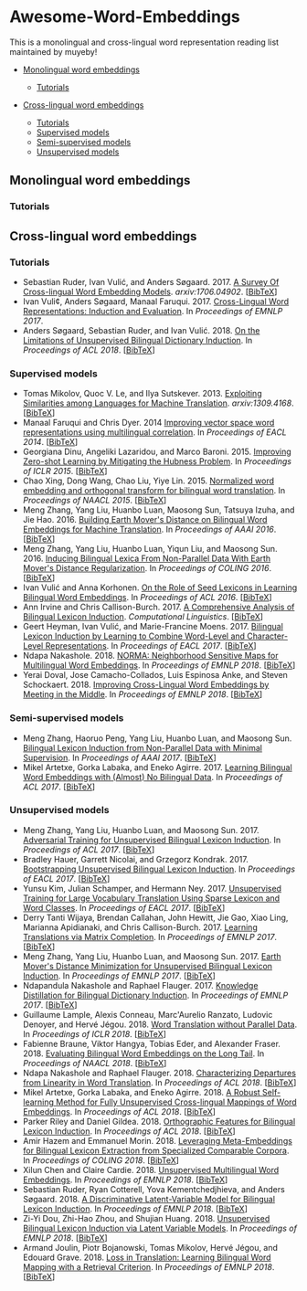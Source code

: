 # Awesome-Word-Embeddings
This is a monolingual and cross-lingual word representation reading list maintained by muyeby!

* [Monolingual word embeddings](#monolingual_word_embeddings)
    * [Tutorials](#mwe_tutorials)
    
* [Cross-lingual word embeddings](#cross-lingual_word_embeddings)
    * [Tutorials](#clwe_tutorials)
    * [Supervised models](#clwe_su)
    * [Semi-supervised models](#clwe_semi)
    * [Unsupervised models](#clwe_un)
    
<h2 id="Monolingual word embeddings">Monolingual word embeddings</h2>
<h3 id="mwe_tutorials">Tutorials</h3>
<h2 id="Cross-lingual word embeddings">Cross-lingual word embeddings</h2>

<h3 id="clwe_tutorials">Tutorials</h3>

* Sebastian Ruder, Ivan Vulić, and Anders Søgaard. 2017. [A Survey Of Cross-lingual Word Embedding Models](https://arxiv.org/pdf/1706.04902.pdf). *arxiv:1706.04902*. [[BibTeX](https://dblp.uni-trier.de/rec/bibtex/journals/corr/Ruder17)]
* Ivan Vuli¢, Anders Søgaard, Manaal Faruqui. 2017. [Cross-Lingual Word Representations: Induction and Evaluation](http://people.ds.cam.ac.uk/iv250/tutorial/xlingrep-tutorial.pdf). In *Proceedings of EMNLP 2017*.
* Anders Søgaard, Sebastian Ruder, and Ivan Vulić. 2018. [On the Limitations of Unsupervised Bilingual Dictionary Induction](http://aclweb.org/anthology/P18-1072). In *Proceedings of ACL 2018*. [[BibTeX](https://aclanthology.info/papers/P18-1072/p18-1072.bib)]
<h3 id="clwe_su">Supervised models</h3>

* Tomas Mikolov, Quoc V. Le, and Ilya Sutskever. 2013. [Exploiting Similarities among Languages for Machine Translation](https://arxiv.org/pdf/1309.4168.pdf). *arxiv:1309.4168*. [[BibTeX](https://dblp.uni-trier.de/rec/bibtex/journals/corr/MikolovLS13)]
* Manaal Faruqui and Chris Dyer. 2014 [Improving vector space word representations
using multilingual correlation](http://aclweb.org/anthology/E14-1049). In *Proceedings of EACL 2014*. [[BibTeX](https://aclanthology.info/papers/E14-1049/e14-1049.bib)]
* Georgiana Dinu, Angeliki Lazaridou, and Marco Baroni. 2015. [Improving Zero-shot Learning by Mitigating the Hubness Problem](https://arxiv.org/pdf/1412.6568.pdf). In *Proceedings of ICLR 2015*. [[BibTeX](https://dblp.uni-trier.de/rec/bibtex/journals/corr/DinuB14)]
* Chao Xing, Dong Wang, Chao Liu, Yiye Lin. 2015. [Normalized word embedding and orthogonal transform for bilingual word translation](http://aclweb.org/anthology/N15-11040). In *Proceedings of NAACL 2015*. [[BibTeX](https://aclanthology.info/papers/N15-1104/n15-1104.bib)]
* Meng Zhang, Yang Liu, Huanbo Luan, Maosong Sun, Tatsuya Izuha, and Jie Hao. 2016. [Building Earth Mover's Distance on Bilingual Word Embeddings for Machine Translation](http://www.aaai.org/ocs/index.php/AAAI/AAAI16/paper/download/12227/12035). In *Proceedings of AAAI 2016*. [[BibTeX](https://www.aaai.org/ocs/index.php/AAAI/AAAI16/rt/captureCite/12227/0/BibtexCitationPlugin)]
* Meng Zhang, Yang Liu, Huanbo Luan, Yiqun Liu, and Maosong Sun. 2016. [Inducing Bilingual Lexica From Non-Parallel Data With Earth Mover's Distance Regularization](http://aclweb.org/anthology/C16-1300). In *Proceedings of COLING 2016*. [[BibTeX](https://aclanthology.info/papers/C16-1300/c16-1300.bib)]
* Ivan Vulić and Anna Korhonen. [On the Role of Seed Lexicons in Learning Bilingual Word Embeddings](http://www.aclweb.org/anthology/P16-1024). In *Proceedings of ACL 2016*. [[BibTeX](https://aclanthology.info/papers/P16-1024/p16-1024.bib)]
* Ann Irvine and Chris Callison-Burch. 2017. [A Comprehensive Analysis of Bilingual Lexicon Induction](http://aclweb.org/anthology/J17-2001). *Computational Linguistics*. [[BibTeX](https://aclanthology.info/papers/J17-2001/j17-2001.bib)]
* Geert Heyman, Ivan Vulić, and Marie-Francine Moens. 2017. [Bilingual Lexicon Induction by Learning to Combine Word-Level and Character-Level Representations](http://aclweb.org/anthology/E17-1102). In *Proceedings of EACL 2017*. [[BibTeX](https://aclanthology.info/papers/E17-1102/e17-1102.bib)]
* Ndapa Nakashole. 2018. [NORMA: Neighborhood Sensitive Maps for Multilingual Word Embeddings](http://aclweb.org/anthology/D18-1047). In *Proceedings of EMNLP 2018*. [[BibTeX](https://aclanthology.info/papers/D18-1047/d18-1047.bib)]
* Yerai Doval, Jose Camacho-Collados, Luis Espinosa Anke, and Steven Schockaert. 2018. [Improving Cross-Lingual Word Embeddings by Meeting in the Middle](http://aclweb.org/anthology/D18-1027). In *Proceedings of EMNLP 2018*. [[BibTeX](https://aclanthology.info/papers/D18-1027/d18-1027.bib)]

<h3 id="clwe_semi">Semi-supervised models</h3>

* Meng Zhang, Haoruo Peng, Yang Liu, Huanbo Luan, and Maosong Sun. [Bilingual Lexicon Induction from Non-Parallel Data with Minimal Supervision](http://www.aaai.org/ocs/index.php/AAAI/AAAI17/paper/download/14682/14264). In *Proceedings of AAAI 2017*. [[BibTeX](https://aaai.org/ocs/index.php/AAAI/AAAI17/rt/captureCite/14682/0/BibtexCitationPlugin)]
* Mikel Artetxe, Gorka Labaka, and Eneko Agirre. 2017. [Learning Bilingual Word Embeddings with (Almost) No Bilingual Data](http://aclweb.org/anthology/P17-1042). In *Proceedings of ACL 2017*. [[BibTeX](https://aclanthology.info/papers/P17-1042/p17-1042.bib)]

<h3 id="clwe_un">Unsupervised models</h3>

* Meng Zhang, Yang Liu, Huanbo Luan, and Maosong Sun. 2017. [Adversarial Training for Unsupervised Bilingual Lexicon Induction](http://aclweb.org/anthology/P17-1179). In *Proceedings of ACL 2017*. [[BibTeX](https://aclanthology.info/papers/P17-1179/p17-1179)]
* Bradley Hauer, Garrett Nicolai, and Grzegorz Kondrak. 2017. [Bootstrapping Unsupervised Bilingual Lexicon Induction](http://aclweb.org/anthology/E17-2098). In *Proceedings of EACL 2017*. [[BibTeX](https://aclanthology.info/papers/E17-2098/e17-2098.bib)]
* Yunsu Kim, Julian Schamper, and Hermann Ney. 2017. [Unsupervised Training for Large Vocabulary Translation Using Sparse Lexicon and Word Classes](http://aclweb.org/anthology/E17-2103). In *Proceedings of EACL 2017*. [[BibTeX](https://aclanthology.info/papers/E17-2103/e17-2103.bib)]
* Derry Tanti Wijaya, Brendan Callahan, John Hewitt, Jie Gao, Xiao Ling, Marianna Apidianaki, and Chris Callison-Burch. 2017. [Learning Translations via Matrix Completion](http://aclweb.org/anthology/D17-1152). In *Proceedings of EMNLP 2017*. [[BibTeX](https://aclanthology.info/papers/D17-1152/d17-1152.bib)]
* Meng Zhang, Yang Liu, Huanbo Luan, and Maosong Sun. 2017. [Earth Mover's Distance Minimization for Unsupervised Bilingual Lexicon Induction](http://aclweb.org/anthology/D17-1207). In *Proceedings of EMNLP 2017*. [[BibTeX](https://aclanthology.info/papers/D17-1207/d17-1207.bib)]
* Ndapandula Nakashole and Raphael Flauger. 2017. [Knowledge Distillation for Bilingual Dictionary Induction](http://aclweb.org/anthology/D17-1264). In *Proceedings of EMNLP 2017*. [[BibTeX](https://aclanthology.info/papers/D17-1264/d17-1264.bib)]
* Guillaume Lample, Alexis Conneau, Marc'Aurelio Ranzato, Ludovic Denoyer, and Hervé Jégou. 2018. [Word Translation without Parallel Data](https://openreview.net/pdf?id=H196sainb). In *Proceedings of ICLR 2018*. [[BibTeX]()]
* Fabienne Braune, Viktor Hangya, Tobias Eder, and Alexander Fraser. 2018. [Evaluating Bilingual Word Embeddings on the Long Tail](http://aclweb.org/anthology/N18-2030). In *Proceedings of NAACL 2018*. [[BibTeX](https://aclanthology.info/papers/N18-2030/n18-2030.bib)]
* Ndapa Nakashole and Raphael Flauger. 2018. [Characterizing Departures from Linearity in Word Translation](http://aclweb.org/anthology/P18-2036). In *Proceedings of ACL 2018*. [[BibTeX](https://aclanthology.info/papers/P18-2036/p18-2036)]
* Mikel Artetxe, Gorka Labaka, and Eneko Agirre. 2018. [A Robust Self-learning Method for Fully Unsupervised Cross-lingual Mappings of Word Embeddings](http://aclweb.org/anthology/P18-1073). In *Proceedings of ACL 2018*. [[BibTeX](https://aclanthology.info/papers/P18-1073/p18-1073.bib)]
* Parker Riley and Daniel Gildea. 2018. [Orthographic Features for Bilingual Lexicon Induction](http://aclweb.org/anthology/P18-2062). In *Proceedings of ACL 2018*. [[BibTeX](https://aclanthology.info/papers/P18-2062/p18-2062.bib)]
* Amir Hazem and Emmanuel Morin. 2018. [Leveraging Meta-Embeddings for Bilingual Lexicon Extraction from Specialized Comparable Corpora](http://aclweb.org/anthology/C18-1080). In *Proceedings of COLING 2018*. [[BibTeX](https://aclanthology.info/papers/C18-1080/c18-1080.bib)]
* Xilun Chen and Claire Cardie. 2018. [Unsupervised Multilingual Word Embeddings](http://aclweb.org/anthology/D18-1024). In *Proceedings of EMNLP 2018*. [[BibTeX](https://aclanthology.info/papers/D18-1024/d18-1024.bib)]
* Sebastian Ruder, Ryan Cotterell, Yova Kementchedjhieva, and Anders Søgaard. 2018. [A Discriminative Latent-Variable Model for Bilingual Lexicon Induction](http://aclweb.org/anthology/D18-1042). In *Proceedings of EMNLP 2018*. [[BibTeX](https://aclanthology.info/papers/D18-1042/d18-1042.bib)]
* Zi-Yi Dou, Zhi-Hao Zhou, and Shujian Huang. 2018. [Unsupervised Bilingual Lexicon Induction via Latent Variable Models](http://aclweb.org/anthology/D18-1062). In *Proceedings of EMNLP 2018*. [[BibTeX](https://aclanthology.info/papers/D18-1062/d18-1062.bib)]
* Armand Joulin, Piotr Bojanowski, Tomas Mikolov, Hervé Jégou, and Edouard Grave. 2018. [Loss in Translation: Learning Bilingual Word Mapping with a Retrieval Criterion](http://aclweb.org/anthology/D18-1330). In *Proceedings of EMNLP 2018*. [[BibTeX](https://aclanthology.info/papers/D18-1330/d18-1330.bib)]
